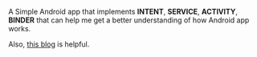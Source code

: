 A Simple Android app that implements **INTENT**, **SERVICE**, **ACTIVITY**, **BINDER** that can help me get a better understanding of how Android app works.

Also, [this blog](http://blog.csdn.net/guolin_blog/article/details/11952435/) is helpful.